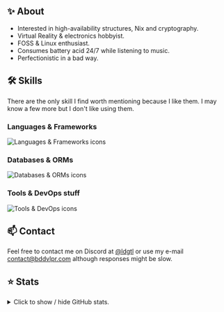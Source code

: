 ## ✨ About
- Interested in high-availability structures, Nix and cryptography.
- Virtual Reality & electronics hobbyist.
- FOSS & Linux enthusiast.
- Consumes battery acid 24/7 while listening to music.
- Perfectionistic in a bad way.

## 🛠️ Skills
There are the only skill I find worth mentioning because I like them. I may know a few more but I don't like using them.
### Languages & Frameworks
![Languages & Frameworks icons](https://skillicons.dev/icons?i=cs,cpp,html,css,js,ts,tailwind,tauri,nodejs,nestjs,rust,svelte,wasm,vite&theme=dark)

### Databases & ORMs
![Databases & ORMs icons](https://skillicons.dev/icons?i=mongodb,mysql,postgres,redis,sqlite,hibernate,prisma&theme=dark)

### Tools & DevOps stuff
![Tools & DevOps icons](https://skillicons.dev/icons?i=docker,kubernetes,nix,terraform,aws,gcp,cloudflare,workers,vercel,bash,githubactions,linux,neovim,vscode&theme=dark)

## 📫 Contact
Feel free to contact me on Discord at [@ldgtl](https://discord.com/users/932859041368125532) or use my e-mail [contact@bddvlpr.com](mailto:contact@bddvlpr.com) although responses might be slow.

## ⭐ Stats
<details>
  <summary>
    Click to show / hide GitHub stats.
  </summary>

  ![Modal 1](https://github-readme-stats.vercel.app/api?username=bddvlpr&theme=transparent&show_icons=true&hide_border=true&count_private=true)
  ![Modal 2](https://github-readme-streak-stats.herokuapp.com/?user=bddvlpr&theme=transparent&hide_border=true)
  ![Modal 3](https://github-readme-stats.vercel.app/api/top-langs/?username=bddvlpr&theme=transparent&show_icons=true&hide_border=true&layout=compact)
</details>
